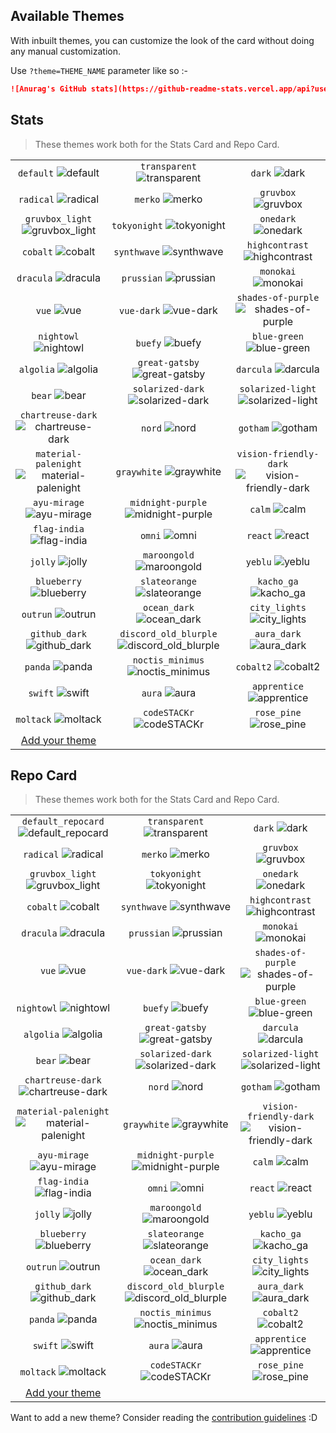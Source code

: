 ## Available Themes

<!-- DO NOT EDIT THIS FILE DIRECTLY -->

With inbuilt themes, you can customize the look of the card without doing any manual customization.

Use `?theme=THEME_NAME` parameter like so :-

```md
![Anurag's GitHub stats](https://github-readme-stats.vercel.app/api?username=animeshmaiti&theme=dark&show_icons=true)
```

## Stats

> These themes work both for the Stats Card and Repo Card.

| | | |
| :--: | :--: | :--: |
| `default` ![default][default] | `transparent` ![transparent][transparent] | `dark` ![dark][dark] |
| `radical` ![radical][radical] | `merko` ![merko][merko] | `gruvbox` ![gruvbox][gruvbox] |
| `gruvbox_light` ![gruvbox_light][gruvbox_light] | `tokyonight` ![tokyonight][tokyonight] | `onedark` ![onedark][onedark] |
| `cobalt` ![cobalt][cobalt] | `synthwave` ![synthwave][synthwave] | `highcontrast` ![highcontrast][highcontrast] |
| `dracula` ![dracula][dracula] | `prussian` ![prussian][prussian] | `monokai` ![monokai][monokai] |
| `vue` ![vue][vue] | `vue-dark` ![vue-dark][vue-dark] | `shades-of-purple` ![shades-of-purple][shades-of-purple] |
| `nightowl` ![nightowl][nightowl] | `buefy` ![buefy][buefy] | `blue-green` ![blue-green][blue-green] |
| `algolia` ![algolia][algolia] | `great-gatsby` ![great-gatsby][great-gatsby] | `darcula` ![darcula][darcula] |
| `bear` ![bear][bear] | `solarized-dark` ![solarized-dark][solarized-dark] | `solarized-light` ![solarized-light][solarized-light] |
| `chartreuse-dark` ![chartreuse-dark][chartreuse-dark] | `nord` ![nord][nord] | `gotham` ![gotham][gotham] |
| `material-palenight` ![material-palenight][material-palenight] | `graywhite` ![graywhite][graywhite] | `vision-friendly-dark` ![vision-friendly-dark][vision-friendly-dark] |
| `ayu-mirage` ![ayu-mirage][ayu-mirage] | `midnight-purple` ![midnight-purple][midnight-purple] | `calm` ![calm][calm] |
| `flag-india` ![flag-india][flag-india] | `omni` ![omni][omni] | `react` ![react][react] |
| `jolly` ![jolly][jolly] | `maroongold` ![maroongold][maroongold] | `yeblu` ![yeblu][yeblu] |
| `blueberry` ![blueberry][blueberry] | `slateorange` ![slateorange][slateorange] | `kacho_ga` ![kacho_ga][kacho_ga] |
| `outrun` ![outrun][outrun] | `ocean_dark` ![ocean_dark][ocean_dark] | `city_lights` ![city_lights][city_lights] |
| `github_dark` ![github_dark][github_dark] | `discord_old_blurple` ![discord_old_blurple][discord_old_blurple] | `aura_dark` ![aura_dark][aura_dark] |
| `panda` ![panda][panda] | `noctis_minimus` ![noctis_minimus][noctis_minimus] | `cobalt2` ![cobalt2][cobalt2] |
| `swift` ![swift][swift] | `aura` ![aura][aura] | `apprentice` ![apprentice][apprentice] |
| `moltack` ![moltack][moltack] | `codeSTACKr` ![codeSTACKr][codeSTACKr] | `rose_pine` ![rose_pine][rose_pine] |
| [Add your theme][add-theme] | | |

## Repo Card

> These themes work both for the Stats Card and Repo Card.

| | | |
| :--: | :--: | :--: |
| `default_repocard` ![default_repocard][default_repocard_repo] | `transparent` ![transparent][transparent_repo] | `dark` ![dark][dark_repo] |
| `radical` ![radical][radical_repo] | `merko` ![merko][merko_repo] | `gruvbox` ![gruvbox][gruvbox_repo] |
| `gruvbox_light` ![gruvbox_light][gruvbox_light_repo] | `tokyonight` ![tokyonight][tokyonight_repo] | `onedark` ![onedark][onedark_repo] |
| `cobalt` ![cobalt][cobalt_repo] | `synthwave` ![synthwave][synthwave_repo] | `highcontrast` ![highcontrast][highcontrast_repo] |
| `dracula` ![dracula][dracula_repo] | `prussian` ![prussian][prussian_repo] | `monokai` ![monokai][monokai_repo] |
| `vue` ![vue][vue_repo] | `vue-dark` ![vue-dark][vue-dark_repo] | `shades-of-purple` ![shades-of-purple][shades-of-purple_repo] |
| `nightowl` ![nightowl][nightowl_repo] | `buefy` ![buefy][buefy_repo] | `blue-green` ![blue-green][blue-green_repo] |
| `algolia` ![algolia][algolia_repo] | `great-gatsby` ![great-gatsby][great-gatsby_repo] | `darcula` ![darcula][darcula_repo] |
| `bear` ![bear][bear_repo] | `solarized-dark` ![solarized-dark][solarized-dark_repo] | `solarized-light` ![solarized-light][solarized-light_repo] |
| `chartreuse-dark` ![chartreuse-dark][chartreuse-dark_repo] | `nord` ![nord][nord_repo] | `gotham` ![gotham][gotham_repo] |
| `material-palenight` ![material-palenight][material-palenight_repo] | `graywhite` ![graywhite][graywhite_repo] | `vision-friendly-dark` ![vision-friendly-dark][vision-friendly-dark_repo] |
| `ayu-mirage` ![ayu-mirage][ayu-mirage_repo] | `midnight-purple` ![midnight-purple][midnight-purple_repo] | `calm` ![calm][calm_repo] |
| `flag-india` ![flag-india][flag-india_repo] | `omni` ![omni][omni_repo] | `react` ![react][react_repo] |
| `jolly` ![jolly][jolly_repo] | `maroongold` ![maroongold][maroongold_repo] | `yeblu` ![yeblu][yeblu_repo] |
| `blueberry` ![blueberry][blueberry_repo] | `slateorange` ![slateorange][slateorange_repo] | `kacho_ga` ![kacho_ga][kacho_ga_repo] |
| `outrun` ![outrun][outrun_repo] | `ocean_dark` ![ocean_dark][ocean_dark_repo] | `city_lights` ![city_lights][city_lights_repo] |
| `github_dark` ![github_dark][github_dark_repo] | `discord_old_blurple` ![discord_old_blurple][discord_old_blurple_repo] | `aura_dark` ![aura_dark][aura_dark_repo] |
| `panda` ![panda][panda_repo] | `noctis_minimus` ![noctis_minimus][noctis_minimus_repo] | `cobalt2` ![cobalt2][cobalt2_repo] |
| `swift` ![swift][swift_repo] | `aura` ![aura][aura_repo] | `apprentice` ![apprentice][apprentice_repo] |
| `moltack` ![moltack][moltack_repo] | `codeSTACKr` ![codeSTACKr][codeSTACKr_repo] | `rose_pine` ![rose_pine][rose_pine_repo] |
| [Add your theme][add-theme] | | |


[default]: https://github-readme-stats.vercel.app/api?username=animeshmaiti&show_icons=true&hide=contribs,prs&cache_seconds=86400&theme=default
[default_repocard]: https://github-readme-stats.vercel.app/api?username=animeshmaiti&show_icons=true&hide=contribs,prs&cache_seconds=86400&theme=default_repocard
[transparent]: https://github-readme-stats.vercel.app/api?username=animeshmaiti&show_icons=true&hide=contribs,prs&cache_seconds=86400&theme=transparent
[dark]: https://github-readme-stats.vercel.app/api?username=animeshmaiti&show_icons=true&hide=contribs,prs&cache_seconds=86400&theme=dark
[radical]: https://github-readme-stats.vercel.app/api?username=animeshmaiti&show_icons=true&hide=contribs,prs&cache_seconds=86400&theme=radical
[merko]: https://github-readme-stats.vercel.app/api?username=animeshmaiti&show_icons=true&hide=contribs,prs&cache_seconds=86400&theme=merko
[gruvbox]: https://github-readme-stats.vercel.app/api?username=animeshmaiti&show_icons=true&hide=contribs,prs&cache_seconds=86400&theme=gruvbox
[gruvbox_light]: https://github-readme-stats.vercel.app/api?username=animeshmaiti&show_icons=true&hide=contribs,prs&cache_seconds=86400&theme=gruvbox_light
[tokyonight]: https://github-readme-stats.vercel.app/api?username=animeshmaiti&show_icons=true&hide=contribs,prs&cache_seconds=86400&theme=tokyonight
[onedark]: https://github-readme-stats.vercel.app/api?username=animeshmaiti&show_icons=true&hide=contribs,prs&cache_seconds=86400&theme=onedark
[cobalt]: https://github-readme-stats.vercel.app/api?username=animeshmaiti&show_icons=true&hide=contribs,prs&cache_seconds=86400&theme=cobalt
[synthwave]: https://github-readme-stats.vercel.app/api?username=animeshmaiti&show_icons=true&hide=contribs,prs&cache_seconds=86400&theme=synthwave
[highcontrast]: https://github-readme-stats.vercel.app/api?username=animeshmaiti&show_icons=true&hide=contribs,prs&cache_seconds=86400&theme=highcontrast
[dracula]: https://github-readme-stats.vercel.app/api?username=animeshmaiti&show_icons=true&hide=contribs,prs&cache_seconds=86400&theme=dracula
[prussian]: https://github-readme-stats.vercel.app/api?username=animeshmaiti&show_icons=true&hide=contribs,prs&cache_seconds=86400&theme=prussian
[monokai]: https://github-readme-stats.vercel.app/api?username=animeshmaiti&show_icons=true&hide=contribs,prs&cache_seconds=86400&theme=monokai
[vue]: https://github-readme-stats.vercel.app/api?username=animeshmaiti&show_icons=true&hide=contribs,prs&cache_seconds=86400&theme=vue
[vue-dark]: https://github-readme-stats.vercel.app/api?username=animeshmaiti&show_icons=true&hide=contribs,prs&cache_seconds=86400&theme=vue-dark
[shades-of-purple]: https://github-readme-stats.vercel.app/api?username=animeshmaiti&show_icons=true&hide=contribs,prs&cache_seconds=86400&theme=shades-of-purple
[nightowl]: https://github-readme-stats.vercel.app/api?username=animeshmaiti&show_icons=true&hide=contribs,prs&cache_seconds=86400&theme=nightowl
[buefy]: https://github-readme-stats.vercel.app/api?username=animeshmaiti&show_icons=true&hide=contribs,prs&cache_seconds=86400&theme=buefy
[blue-green]: https://github-readme-stats.vercel.app/api?username=animeshmaiti&show_icons=true&hide=contribs,prs&cache_seconds=86400&theme=blue-green
[algolia]: https://github-readme-stats.vercel.app/api?username=animeshmaiti&show_icons=true&hide=contribs,prs&cache_seconds=86400&theme=algolia
[great-gatsby]: https://github-readme-stats.vercel.app/api?username=animeshmaiti&show_icons=true&hide=contribs,prs&cache_seconds=86400&theme=great-gatsby
[darcula]: https://github-readme-stats.vercel.app/api?username=animeshmaiti&show_icons=true&hide=contribs,prs&cache_seconds=86400&theme=darcula
[bear]: https://github-readme-stats.vercel.app/api?username=animeshmaiti&show_icons=true&hide=contribs,prs&cache_seconds=86400&theme=bear
[solarized-dark]: https://github-readme-stats.vercel.app/api?username=animeshmaiti&show_icons=true&hide=contribs,prs&cache_seconds=86400&theme=solarized-dark
[solarized-light]: https://github-readme-stats.vercel.app/api?username=animeshmaiti&show_icons=true&hide=contribs,prs&cache_seconds=86400&theme=solarized-light
[chartreuse-dark]: https://github-readme-stats.vercel.app/api?username=animeshmaiti&show_icons=true&hide=contribs,prs&cache_seconds=86400&theme=chartreuse-dark
[nord]: https://github-readme-stats.vercel.app/api?username=animeshmaiti&show_icons=true&hide=contribs,prs&cache_seconds=86400&theme=nord
[gotham]: https://github-readme-stats.vercel.app/api?username=animeshmaiti&show_icons=true&hide=contribs,prs&cache_seconds=86400&theme=gotham
[material-palenight]: https://github-readme-stats.vercel.app/api?username=animeshmaiti&show_icons=true&hide=contribs,prs&cache_seconds=86400&theme=material-palenight
[graywhite]: https://github-readme-stats.vercel.app/api?username=animeshmaiti&show_icons=true&hide=contribs,prs&cache_seconds=86400&theme=graywhite
[vision-friendly-dark]: https://github-readme-stats.vercel.app/api?username=animeshmaiti&show_icons=true&hide=contribs,prs&cache_seconds=86400&theme=vision-friendly-dark
[ayu-mirage]: https://github-readme-stats.vercel.app/api?username=animeshmaiti&show_icons=true&hide=contribs,prs&cache_seconds=86400&theme=ayu-mirage
[midnight-purple]: https://github-readme-stats.vercel.app/api?username=animeshmaiti&show_icons=true&hide=contribs,prs&cache_seconds=86400&theme=midnight-purple
[calm]: https://github-readme-stats.vercel.app/api?username=animeshmaiti&show_icons=true&hide=contribs,prs&cache_seconds=86400&theme=calm
[flag-india]: https://github-readme-stats.vercel.app/api?username=animeshmaiti&show_icons=true&hide=contribs,prs&cache_seconds=86400&theme=flag-india
[omni]: https://github-readme-stats.vercel.app/api?username=animeshmaiti&show_icons=true&hide=contribs,prs&cache_seconds=86400&theme=omni
[react]: https://github-readme-stats.vercel.app/api?username=animeshmaiti&show_icons=true&hide=contribs,prs&cache_seconds=86400&theme=react
[jolly]: https://github-readme-stats.vercel.app/api?username=animeshmaiti&show_icons=true&hide=contribs,prs&cache_seconds=86400&theme=jolly
[maroongold]: https://github-readme-stats.vercel.app/api?username=animeshmaiti&show_icons=true&hide=contribs,prs&cache_seconds=86400&theme=maroongold
[yeblu]: https://github-readme-stats.vercel.app/api?username=animeshmaiti&show_icons=true&hide=contribs,prs&cache_seconds=86400&theme=yeblu
[blueberry]: https://github-readme-stats.vercel.app/api?username=animeshmaiti&show_icons=true&hide=contribs,prs&cache_seconds=86400&theme=blueberry
[slateorange]: https://github-readme-stats.vercel.app/api?username=animeshmaiti&show_icons=true&hide=contribs,prs&cache_seconds=86400&theme=slateorange
[kacho_ga]: https://github-readme-stats.vercel.app/api?username=animeshmaiti&show_icons=true&hide=contribs,prs&cache_seconds=86400&theme=kacho_ga
[outrun]: https://github-readme-stats.vercel.app/api?username=animeshmaiti&show_icons=true&hide=contribs,prs&cache_seconds=86400&theme=outrun
[ocean_dark]: https://github-readme-stats.vercel.app/api?username=animeshmaiti&show_icons=true&hide=contribs,prs&cache_seconds=86400&theme=ocean_dark
[city_lights]: https://github-readme-stats.vercel.app/api?username=animeshmaiti&show_icons=true&hide=contribs,prs&cache_seconds=86400&theme=city_lights
[github_dark]: https://github-readme-stats.vercel.app/api?username=animeshmaiti&show_icons=true&hide=contribs,prs&cache_seconds=86400&theme=github_dark
[discord_old_blurple]: https://github-readme-stats.vercel.app/api?username=animeshmaiti&show_icons=true&hide=contribs,prs&cache_seconds=86400&theme=discord_old_blurple
[aura_dark]: https://github-readme-stats.vercel.app/api?username=animeshmaiti&show_icons=true&hide=contribs,prs&cache_seconds=86400&theme=aura_dark
[panda]: https://github-readme-stats.vercel.app/api?username=animeshmaiti&show_icons=true&hide=contribs,prs&cache_seconds=86400&theme=panda
[noctis_minimus]: https://github-readme-stats.vercel.app/api?username=animeshmaiti&show_icons=true&hide=contribs,prs&cache_seconds=86400&theme=noctis_minimus
[cobalt2]: https://github-readme-stats.vercel.app/api?username=animeshmaiti&show_icons=true&hide=contribs,prs&cache_seconds=86400&theme=cobalt2
[swift]: https://github-readme-stats.vercel.app/api?username=animeshmaiti&show_icons=true&hide=contribs,prs&cache_seconds=86400&theme=swift
[aura]: https://github-readme-stats.vercel.app/api?username=animeshmaiti&show_icons=true&hide=contribs,prs&cache_seconds=86400&theme=aura
[apprentice]: https://github-readme-stats.vercel.app/api?username=animeshmaiti&show_icons=true&hide=contribs,prs&cache_seconds=86400&theme=apprentice
[moltack]: https://github-readme-stats.vercel.app/api?username=animeshmaiti&show_icons=true&hide=contribs,prs&cache_seconds=86400&theme=moltack
[codeSTACKr]: https://github-readme-stats.vercel.app/api?username=animeshmaiti&show_icons=true&hide=contribs,prs&cache_seconds=86400&theme=codeSTACKr
[rose_pine]: https://github-readme-stats.vercel.app/api?username=animeshmaiti&show_icons=true&hide=contribs,prs&cache_seconds=86400&theme=rose_pine


[default_repo]: https://github-readme-stats.vercel.app/api/pin/?username=animeshmaiti&repo=github-readme-stats&cache_seconds=86400&theme=default
[default_repocard_repo]: https://github-readme-stats.vercel.app/api/pin/?username=animeshmaiti&repo=github-readme-stats&cache_seconds=86400&theme=default_repocard
[transparent_repo]: https://github-readme-stats.vercel.app/api/pin/?username=animeshmaiti&repo=github-readme-stats&cache_seconds=86400&theme=transparent
[dark_repo]: https://github-readme-stats.vercel.app/api/pin/?username=animeshmaiti&repo=github-readme-stats&cache_seconds=86400&theme=dark
[radical_repo]: https://github-readme-stats.vercel.app/api/pin/?username=animeshmaiti&repo=github-readme-stats&cache_seconds=86400&theme=radical
[merko_repo]: https://github-readme-stats.vercel.app/api/pin/?username=animeshmaiti&repo=github-readme-stats&cache_seconds=86400&theme=merko
[gruvbox_repo]: https://github-readme-stats.vercel.app/api/pin/?username=animeshmaiti&repo=github-readme-stats&cache_seconds=86400&theme=gruvbox
[gruvbox_light_repo]: https://github-readme-stats.vercel.app/api/pin/?username=animeshmaiti&repo=github-readme-stats&cache_seconds=86400&theme=gruvbox_light
[tokyonight_repo]: https://github-readme-stats.vercel.app/api/pin/?username=animeshmaiti&repo=github-readme-stats&cache_seconds=86400&theme=tokyonight
[onedark_repo]: https://github-readme-stats.vercel.app/api/pin/?username=animeshmaiti&repo=github-readme-stats&cache_seconds=86400&theme=onedark
[cobalt_repo]: https://github-readme-stats.vercel.app/api/pin/?username=animeshmaiti&repo=github-readme-stats&cache_seconds=86400&theme=cobalt
[synthwave_repo]: https://github-readme-stats.vercel.app/api/pin/?username=animeshmaiti&repo=github-readme-stats&cache_seconds=86400&theme=synthwave
[highcontrast_repo]: https://github-readme-stats.vercel.app/api/pin/?username=animeshmaiti&repo=github-readme-stats&cache_seconds=86400&theme=highcontrast
[dracula_repo]: https://github-readme-stats.vercel.app/api/pin/?username=animeshmaiti&repo=github-readme-stats&cache_seconds=86400&theme=dracula
[prussian_repo]: https://github-readme-stats.vercel.app/api/pin/?username=animeshmaiti&repo=github-readme-stats&cache_seconds=86400&theme=prussian
[monokai_repo]: https://github-readme-stats.vercel.app/api/pin/?username=animeshmaiti&repo=github-readme-stats&cache_seconds=86400&theme=monokai
[vue_repo]: https://github-readme-stats.vercel.app/api/pin/?username=animeshmaiti&repo=github-readme-stats&cache_seconds=86400&theme=vue
[vue-dark_repo]: https://github-readme-stats.vercel.app/api/pin/?username=animeshmaiti&repo=github-readme-stats&cache_seconds=86400&theme=vue-dark
[shades-of-purple_repo]: https://github-readme-stats.vercel.app/api/pin/?username=animeshmaiti&repo=github-readme-stats&cache_seconds=86400&theme=shades-of-purple
[nightowl_repo]: https://github-readme-stats.vercel.app/api/pin/?username=animeshmaiti&repo=github-readme-stats&cache_seconds=86400&theme=nightowl
[buefy_repo]: https://github-readme-stats.vercel.app/api/pin/?username=animeshmaiti&repo=github-readme-stats&cache_seconds=86400&theme=buefy
[blue-green_repo]: https://github-readme-stats.vercel.app/api/pin/?username=animeshmaiti&repo=github-readme-stats&cache_seconds=86400&theme=blue-green
[algolia_repo]: https://github-readme-stats.vercel.app/api/pin/?username=animeshmaiti&repo=github-readme-stats&cache_seconds=86400&theme=algolia
[great-gatsby_repo]: https://github-readme-stats.vercel.app/api/pin/?username=animeshmaiti&repo=github-readme-stats&cache_seconds=86400&theme=great-gatsby
[darcula_repo]: https://github-readme-stats.vercel.app/api/pin/?username=animeshmaiti&repo=github-readme-stats&cache_seconds=86400&theme=darcula
[bear_repo]: https://github-readme-stats.vercel.app/api/pin/?username=animeshmaiti&repo=github-readme-stats&cache_seconds=86400&theme=bear
[solarized-dark_repo]: https://github-readme-stats.vercel.app/api/pin/?username=animeshmaiti&repo=github-readme-stats&cache_seconds=86400&theme=solarized-dark
[solarized-light_repo]: https://github-readme-stats.vercel.app/api/pin/?username=animeshmaiti&repo=github-readme-stats&cache_seconds=86400&theme=solarized-light
[chartreuse-dark_repo]: https://github-readme-stats.vercel.app/api/pin/?username=animeshmaiti&repo=github-readme-stats&cache_seconds=86400&theme=chartreuse-dark
[nord_repo]: https://github-readme-stats.vercel.app/api/pin/?username=animeshmaiti&repo=github-readme-stats&cache_seconds=86400&theme=nord
[gotham_repo]: https://github-readme-stats.vercel.app/api/pin/?username=animeshmaiti&repo=github-readme-stats&cache_seconds=86400&theme=gotham
[material-palenight_repo]: https://github-readme-stats.vercel.app/api/pin/?username=animeshmaiti&repo=github-readme-stats&cache_seconds=86400&theme=material-palenight
[graywhite_repo]: https://github-readme-stats.vercel.app/api/pin/?username=animeshmaiti&repo=github-readme-stats&cache_seconds=86400&theme=graywhite
[vision-friendly-dark_repo]: https://github-readme-stats.vercel.app/api/pin/?username=animeshmaiti&repo=github-readme-stats&cache_seconds=86400&theme=vision-friendly-dark
[ayu-mirage_repo]: https://github-readme-stats.vercel.app/api/pin/?username=animeshmaiti&repo=github-readme-stats&cache_seconds=86400&theme=ayu-mirage
[midnight-purple_repo]: https://github-readme-stats.vercel.app/api/pin/?username=animeshmaiti&repo=github-readme-stats&cache_seconds=86400&theme=midnight-purple
[calm_repo]: https://github-readme-stats.vercel.app/api/pin/?username=animeshmaiti&repo=github-readme-stats&cache_seconds=86400&theme=calm
[flag-india_repo]: https://github-readme-stats.vercel.app/api/pin/?username=animeshmaiti&repo=github-readme-stats&cache_seconds=86400&theme=flag-india
[omni_repo]: https://github-readme-stats.vercel.app/api/pin/?username=animeshmaiti&repo=github-readme-stats&cache_seconds=86400&theme=omni
[react_repo]: https://github-readme-stats.vercel.app/api/pin/?username=animeshmaiti&repo=github-readme-stats&cache_seconds=86400&theme=react
[jolly_repo]: https://github-readme-stats.vercel.app/api/pin/?username=animeshmaiti&repo=github-readme-stats&cache_seconds=86400&theme=jolly
[maroongold_repo]: https://github-readme-stats.vercel.app/api/pin/?username=animeshmaiti&repo=github-readme-stats&cache_seconds=86400&theme=maroongold
[yeblu_repo]: https://github-readme-stats.vercel.app/api/pin/?username=animeshmaiti&repo=github-readme-stats&cache_seconds=86400&theme=yeblu
[blueberry_repo]: https://github-readme-stats.vercel.app/api/pin/?username=animeshmaiti&repo=github-readme-stats&cache_seconds=86400&theme=blueberry
[slateorange_repo]: https://github-readme-stats.vercel.app/api/pin/?username=animeshmaiti&repo=github-readme-stats&cache_seconds=86400&theme=slateorange
[kacho_ga_repo]: https://github-readme-stats.vercel.app/api/pin/?username=animeshmaiti&repo=github-readme-stats&cache_seconds=86400&theme=kacho_ga
[outrun_repo]: https://github-readme-stats.vercel.app/api/pin/?username=animeshmaiti&repo=github-readme-stats&cache_seconds=86400&theme=outrun
[ocean_dark_repo]: https://github-readme-stats.vercel.app/api/pin/?username=animeshmaiti&repo=github-readme-stats&cache_seconds=86400&theme=ocean_dark
[city_lights_repo]: https://github-readme-stats.vercel.app/api/pin/?username=animeshmaiti&repo=github-readme-stats&cache_seconds=86400&theme=city_lights
[github_dark_repo]: https://github-readme-stats.vercel.app/api/pin/?username=animeshmaiti&repo=github-readme-stats&cache_seconds=86400&theme=github_dark
[discord_old_blurple_repo]: https://github-readme-stats.vercel.app/api/pin/?username=animeshmaiti&repo=github-readme-stats&cache_seconds=86400&theme=discord_old_blurple
[aura_dark_repo]: https://github-readme-stats.vercel.app/api/pin/?username=animeshmaiti&repo=github-readme-stats&cache_seconds=86400&theme=aura_dark
[panda_repo]: https://github-readme-stats.vercel.app/api/pin/?username=animeshmaiti&repo=github-readme-stats&cache_seconds=86400&theme=panda
[noctis_minimus_repo]: https://github-readme-stats.vercel.app/api/pin/?username=animeshmaiti&repo=github-readme-stats&cache_seconds=86400&theme=noctis_minimus
[cobalt2_repo]: https://github-readme-stats.vercel.app/api/pin/?username=animeshmaiti&repo=github-readme-stats&cache_seconds=86400&theme=cobalt2
[swift_repo]: https://github-readme-stats.vercel.app/api/pin/?username=animeshmaiti&repo=github-readme-stats&cache_seconds=86400&theme=swift
[aura_repo]: https://github-readme-stats.vercel.app/api/pin/?username=animeshmaiti&repo=github-readme-stats&cache_seconds=86400&theme=aura
[apprentice_repo]: https://github-readme-stats.vercel.app/api/pin/?username=animeshmaiti&repo=github-readme-stats&cache_seconds=86400&theme=apprentice
[moltack_repo]: https://github-readme-stats.vercel.app/api/pin/?username=animeshmaiti&repo=github-readme-stats&cache_seconds=86400&theme=moltack
[codeSTACKr_repo]: https://github-readme-stats.vercel.app/api/pin/?username=animeshmaiti&repo=github-readme-stats&cache_seconds=86400&theme=codeSTACKr
[rose_pine_repo]: https://github-readme-stats.vercel.app/api/pin/?username=animeshmaiti&repo=github-readme-stats&cache_seconds=86400&theme=rose_pine


[add-theme]: https://github.com/animeshmaiti/github-readme-stats/edit/master/themes/index.js

Want to add a new theme? Consider reading the [contribution guidelines](../CONTRIBUTING.md#themes-contribution) :D

